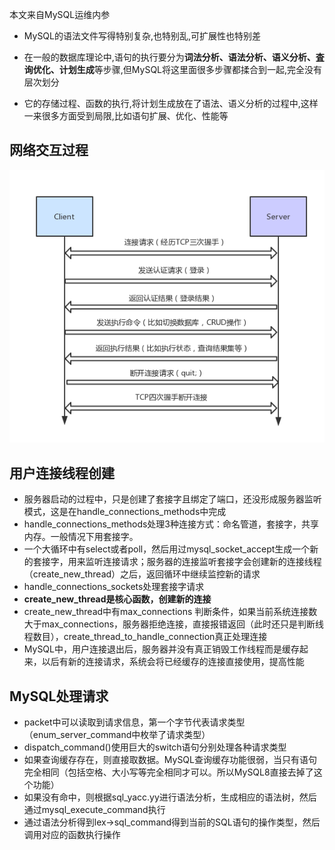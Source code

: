 本文来自MySQL运维内参

- MySQL的语法文件写得特别复杂,也特别乱,可扩展性也特别差

- 在一般的数据库理论中,语句的执行要分为**词法分析、语法分析、语义分析、査询优化、计划生成**等步骤,但MySQL将这里面很多步骤都揉合到一起,完全没有层次划分

- 它的存储过程、函数的执行,将计划生成放在了语法、语义分析的过程中,这样一来很多方面受到局限,比如语句扩展、优化、性能等

## 网络交互过程

![img](pic/MySQL连接的生命周期和功能/710354-20181109114727378-1203542823.png) 

## 用户连接线程创建
- 服务器启动的过程中，只是创建了套接字且绑定了端口，还没形成服务器监听模式，这是在handle_connections_methods中完成
- handle_connections_methods处理3种连接方式：命名管道，套接字，共享内存。一般情况下用套接字。
- 一个大循环中有select或者poll，然后用过mysql_socket_accept生成一个新的套接字，用来监听连接请求；服务器的连接监听套接字会创建新的连接线程（create_new_thread）之后，返回循环中继续监控新的请求
- handle_connections_sockets处理套接字请求
- **create_new_thread是核心函数，创建新的连接**
- create_new_thread中有max_connections 判断条件，如果当前系统连接数大于max_connections，服务器拒绝连接，直接报错返回（此时还只是判断线程数目），create_thread_to_handle_connection真正处理连接
- MySQL中，用户连接退出后，服务器并没有真正销毁工作线程而是缓存起来，以后有新的连接请求，系统会将已经缓存的连接直接使用，提高性能

## MySQL处理请求
- packet中可以读取到请求信息，第一个字节代表请求类型（enum_server_command中枚举了请求类型）
- dispatch_command()使用巨大的switch语句分别处理各种请求类型
- 如果查询缓存存在，则直接取数据。MySQL查询缓存功能很弱，当只有语句完全相同（包括空格、大小写等完全相同才可以。所以MySQL8直接去掉了这个功能）
- 如果没有命中，则根据sql_yacc.yy进行语法分析，生成相应的语法树，然后通过mysql_execute_command执行
- 通过语法分析得到lex->sql_command得到当前的SQL语句的操作类型，然后调用对应的函数执行操作